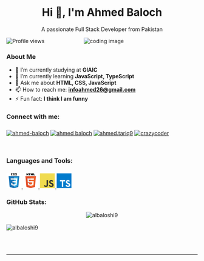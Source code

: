<h1 align="center">Hi 👋, I'm Ahmed Baloch</h1>

<p align="center">A passionate Full Stack Developer from Pakistan</p>

<img align="right" alt="coding image" width="300" src="https://github.com/Albaloshi9/albaloshi9/blob/master/coding%20img.gif">

![Profile views](https://komarev.com/ghpvc/?username=albaloshi9&label=Profile%20views&color=0e75b6&style=flat)

### About Me
- 🔭 I’m currently studying at **GIAIC**
- 🌱 I’m currently learning **JavaScript, TypeScript**
- 💬 Ask me about **HTML, CSS, JavaScript**
- 📫 How to reach me: **infoahmed26@gmail.com**
- ⚡ Fun fact: **I think I am funny**

### Connect with me:

<h3 align="left"></h3>
<p align="left">
<a href="https://linkedin.com/in/ahmed-baloch-6056102b5" target="blank"><img align="center" src="https://raw.githubusercontent.com/rahuldkjain/github-profile-readme-generator/master/src/images/icons/Social/linked-in-alt.svg" alt="ahmed-baloch" height="30" width="40" /></a>
<a href="https://www.facebook.com/profile.php?id=100007474035794&mibextid=ZbWKwL" target="blank"><img align="center" src="https://raw.githubusercontent.com/rahuldkjain/github-profile-readme-generator/master/src/images/icons/Social/facebook.svg" alt="ahmed baloch" height="30" width="40" /></a>
<a href="https://instagram.com/ahmed.tariq9" target="blank"><img align="center" src="https://raw.githubusercontent.com/rahuldkjain/github-profile-readme-generator/master/src/images/icons/Social/instagram.svg" alt="ahmed.tariq9" height="30" width="40" /></a>
<a href="https://youtube.com/@Albaloshi9?si=cGmhWVAB4YYEICpm" target="blank"><img align="center" src="https://raw.githubusercontent.com/rahuldkjain/github-profile-readme-generator/master/src/images/icons/Social/youtube.svg" alt="crazycoder" height="30" width="40" /></a>
</p>

<br />

### Languages and Tools:

<h3 align="left"></h3>
<p align="left"> <a href="https://www.w3schools.com/css/" target="_blank" rel="noreferrer"> <img src="https://raw.githubusercontent.com/devicons/devicon/master/icons/css3/css3-original-wordmark.svg" alt="css3" width="40" height="40"/> </a> <a href="https://www.w3.org/html/" target="_blank" rel="noreferrer"> <img src="https://raw.githubusercontent.com/devicons/devicon/master/icons/html5/html5-original-wordmark.svg" alt="html5" width="40" height="40"/> </a> <a href="https://developer.mozilla.org/en-US/docs/Web/JavaScript" target="_blank" rel="noreferrer"> <img src="https://raw.githubusercontent.com/devicons/devicon/master/icons/javascript/javascript-original.svg" alt="javascript" width="40" height="40"/> </a> <a href="https://www.typescriptlang.org/" target="_blank" rel="noreferrer"> <img src="https://raw.githubusercontent.com/devicons/devicon/master/icons/typescript/typescript-original.svg" alt="typescript" width="40" height="40"/> </a> </p>

### GitHub Stats:

<p align="center"> <img src="https://github-readme-stats.vercel.app/api?username=albaloshi9&show_icons=true&theme=gotham" alt="albaloshi9" />

<p><img align="center" src="https://github-readme-streak-stats.herokuapp.com/?user=albaloshi9&show_icons=true&theme=gotham" alt="albaloshi9" /></p>

<br />
<br />

---


